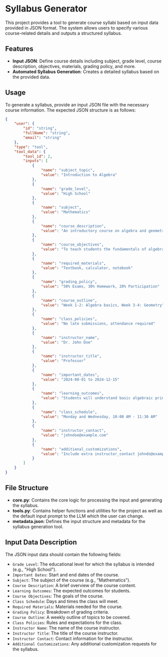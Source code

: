
# Syllabus Generator

This project provides a tool to generate course syllabi based on input data provided in JSON format. The system allows users to specify various course-related details and outputs a structured syllabus.

## Features

- **Input JSON**: Define course details including subject, grade level, course description, objectives, materials, grading policy, and more.
- **Automated Syllabus Generation**: Creates a detailed syllabus based on the provided data.

## Usage

To generate a syllabus, provide an input JSON file with the necessary course information. The expected JSON structure is as follows:

```json
{
    "user": {
        "id": "string",
        "fullName": "string",
        "email": "string"
    },
    "type": "tool",
    "tool_data": {
        "tool_id": 2,
        "inputs": [
            {
                "name": "subject_topic",
                "value": "Introduction to Algebra"
            },
            {
                "name": "grade_level",
                "value": "High School"
            },
            {
                "name": "subject",
                "value": "Mathematics"
            },
            {
                "name": "course_description",
                "value": "An introductory course on algebra and geometry."
            },
            {
                "name": "course_objectives",
                "value": "To teach students the fundamentals of algebra."
            },
            {
                "name": "required_materials",
                "value": "Textbook, calculator, notebook"
            },
            {
                "name": "grading_policy",
                "value": "50% Exams, 30% Homework, 20% Participation"
            },
            {
                "name": "course_outline",
                "value": "Week 1-2: Algebra basics, Week 3-4: Geometry"
            },
            {
                "name": "class_policies",
                "value": "No late submissions, attendance required"
            },
            {
                "name": "instructor_name",
                "value": "Dr. John Doe"
            },
            {
                "name": "instructor_title",
                "value": "Professor"
            },
            {
                "name": "important_dates",
                "value": "2024-08-01 to 2024-12-15"
            },
            {
                "name": "learning_outcomes",
                "value": "Students will understand basic algebraic principles."
            },
            {
                "name": "class_schedule",
                "value": "Monday and Wednesday, 10:00 AM - 11:30 AM"
            },
            {
                "name": "instructor_contact",
                "value": "johndoe@example.com"
            },
            {
                "name": "additional_customizations",
                "value": "Include extra instructor_contact johndo@example.com in the syllabus."
            }
        ]
    }
}
```

## File Structure

- **core.py**: Contains the core logic for processing the input and generating the syllabus.
- **tools.py**: Contains helper functions and utilities for the project as well as the default input prompt to the LLM which the user can change.
- **metadata.json**: Defines the input structure and metadata for the syllabus generation tool.

## Input Data Description

The JSON input data should contain the following fields:
- `Grade Level`: The educational level for which the syllabus is intended (e.g., "High School").
- `Important Dates`: Start and end dates of the course.
- `Subject`: The subject of the course (e.g., "Mathematics").
- `Course Description`: A brief overview of the course content.
- `Learning Outcomes`: The expected outcomes for students.
- `Course Objectives`: The goals of the course.
- `Class Schedule`: Days and times the class will meet.
- `Required Materials`: Materials needed for the course.
- `Grading Policy`: Breakdown of grading criteria.
- `Course Outline`: A weekly outline of topics to be covered.
- `Class Policies`: Rules and expectations for the class.
- `Instructor Name`: The name of the course instructor.
- `Instructor Title`: The title of the course instructor.
- `Instructor Contact`: Contact information for the instructor.
- `Additional Customizations`: Any additional customization requests for the syllabus.

